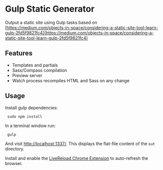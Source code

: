 Gulp Static Generator
=====================

Output a static site using Gulp tasks based on [https://medium.com/objects-in-space/considering-a-static-site-tool-learn-gulp-2fd5f9821fc4](https://medium.com/objects-in-space/considering-a-static-site-tool-learn-gulp-2fd5f9821fc4)

## Features

- Templates and partials
- Sass/Compass compilation
- Preview server
- Watch process recompiles HTML and Sass on any change

## Usage

Install gulp dependencies:

     sudo npm install

In a terminal window run:

     gulp

And visit [http://localhost:1337/](http://localhost:1337/). This displays the flat-file content of the `out` directory.

Install and enable the [LiveReload Chrome Extension](https://chrome.google.com/webstore/detail/livereload/jnihajbhpnppcggbcgedagnkighmdlei?hl=en) to auto-refresh the browser.